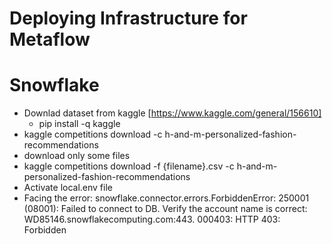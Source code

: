 # Deploying Infrastructure for Metaflow


# Snowflake
* Downlad dataset from kaggle [https://www.kaggle.com/general/156610]
    * pip install -q kaggle
* kaggle competitions download -c h-and-m-personalized-fashion-recommendations
* download only some files
* kaggle competitions download -f {filename}.csv  -c h-and-m-personalized-fashion-recommendations
* Activate local.env file
* Facing the error: snowflake.connector.errors.ForbiddenError: 250001 (08001): Failed to connect to DB. Verify the account name is correct: WD85146.snowflakecomputing.com:443. 000403: HTTP 403: Forbidden